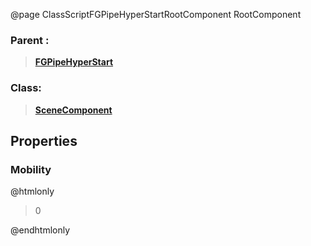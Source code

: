 @page ClassScriptFGPipeHyperStartRootComponent RootComponent
### Parent :
<b><a href="_class_script_f_g_pipe_hyper_start.html"><blockquote>FGPipeHyperStart</blockquote></a></b>
### Class:
<b><a href="_class_script_scene_component.html"><blockquote>SceneComponent</blockquote></a></b>
## Properties
### Mobility
@htmlonly
<blockquote>0</blockquote>
@endhtmlonly

